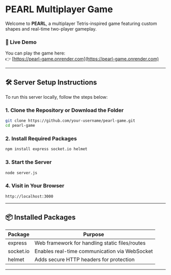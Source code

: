 # PEARL Multiplayer Game

Welcome to **PEARL**, a multiplayer Tetris-inspired game featuring custom shapes and real-time two-player gameplay.

### 🔗 Live Demo
You can play the game here:  
👉 [https://pearl-game.onrender.com](https://pearl-game.onrender.com)

---

## 🛠️ Server Setup Instructions

To run this server locally, follow the steps below:

### 1. Clone the Repository or Download the Folder

```bash
git clone https://github.com/your-username/pearl-game.git
cd pearl-game
```

### 2. Install Required Packages

```bash
npm install express socket.io helmet
```

### 3. Start the Server

```bash
node server.js
```

### 4. Visit in Your Browser

```
http://localhost:3000
```

---

## 📦 Installed Packages

| Package    | Purpose                                       |
|------------|-----------------------------------------------|
| express    | Web framework for handling static files/routes|
| socket.io  | Enables real-time communication via WebSocket |
| helmet     | Adds secure HTTP headers for protection       |

---